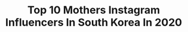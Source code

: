 ---
title: Top 10 Mothers Instagram Influencers In South Korea In 2020
description: >-
  Find top mothers Instagram influencers in South Korea in 2020. Most popular hashtags: #korean #naturalcurls #curlyhair #blackgirlmagic.
platform: Instagram
profiles:
  - username: "yagnya_"
    fullname: >-
      BOGDAN  보그 단
    location: "South Korea"
    followers: 14260
    engagement: 611
    commentsToLikes: 0.007425
    avatar: "https://scontent-ams4-1.cdninstagram.com/v/t51.2885-19/s320x320/75450453_592166701358911_8524831009575796736_n.jpg?_nc_ht=scontent-ams4-1.cdninstagram.com&_nc_ohc=QxibHWgruUgAX-eAQV0&oh=7592afd723350cabef1c6d257d46087b&oe=5E87BC67"
    verified: false
    hashtags: ""
  - username: "jiyoungdorner"
    fullname: >-
      지영 Ji-Young Oh
    location: "South Korea"
    followers: 52435
    engagement: 222
    commentsToLikes: 0.025285
    avatar: "https://scontent-atl3-1.cdninstagram.com/v/t51.2885-19/s320x320/74456201_765897483862058_1670236708953653248_n.jpg?_nc_ht=scontent-atl3-1.cdninstagram.com&_nc_ohc=0M49nWsImYAAX-0hNHS&oh=eb70b18fbf34665680ac1a4a49ce34c8&oe=5EBC4FCE"
    verified: false
    hashtags: "#internationalwomensday, #incrediblewomen, #granola, #anthropologie"
  - username: "blazian_amazon"
    fullname: >-
      박경희 Keong-Hee
    location: "South Korea"
    followers: 3088
    engagement: 1392
    commentsToLikes: 0.091130
    avatar: "https://scontent-lhr8-1.cdninstagram.com/v/t51.2885-19/s320x320/20065349_1901723043410809_618765999780397056_a.jpg?_nc_ht=scontent-lhr8-1.cdninstagram.com&_nc_ohc=aPyMUKuLZG4AX_hl1tb&oh=da44e922000bcf7d26d035453ee03f1a&oe=5EB98804"
    verified: false
    hashtags: "#dippydoo, #shewasntready, #curves, #vixen"
  - username: "femaledjhush"
    fullname: >-
      DJ HUSH (디제이 허쉬)
    location: "South Korea"
    followers: 10237
    engagement: 433
    commentsToLikes: 0.053338
    avatar: "https://scontent-ams4-1.cdninstagram.com/v/t51.2885-19/s320x320/60191319_2052887228153582_3826967232563380224_n.jpg?_nc_ht=scontent-ams4-1.cdninstagram.com&_nc_ohc=n5fDlK-905cAX_ecEiY&oh=2847af8e458c39e7c554ff04105197b3&oe=5EBBA02B"
    verified: false
    hashtags: "#hush, #tiktok, #douyin, #awakeinhush"
  - username: "m.weber.m"
    fullname: >-
      Beauty In South Korea
    location: "South Korea"
    followers: 3261
    engagement: 1383
    commentsToLikes: 0.106001
    avatar: "https://scontent-lga3-1.cdninstagram.com/v/t51.2885-19/s320x320/82422571_763222990867615_2949557881311068160_n.jpg?_nc_ht=scontent-lga3-1.cdninstagram.com&_nc_ohc=wUFyBFUhj24AX8-SXR8&oh=3d12f6f398e7b20c4f9afddc4bec1374&oe=5EB2F2EC"
    verified: false
    hashtags: "#avantgardmakeup, #mothershippalette, #vrneonpalette, #pearlmood"
  - username: "daniel.k.here"
    fullname: >-
      Daniel Kang
    location: "South Korea"
    followers: 2840788
    engagement: 1913
    commentsToLikes: 0.022349
    avatar: "https://scontent-lht6-1.cdninstagram.com/v/t51.2885-19/s320x320/91439536_259990641687150_2399548080237051904_n.jpg?_nc_ht=scontent-lht6-1.cdninstagram.com&_nc_ohc=aBCmx30OkFsAX_6XQDf&oh=d67b1cf15737fa3fd4cde301a8b4a5e7&oe=5EBACC7F"
    verified: true
    hashtags: "#kangdaniel, #2u, #toosieslide, #people"
  - username: "thesoulofseoulblog"
    fullname: >-
      TheSoulOfSeoul | HallieBradley
    location: "South Korea"
    followers: 8766
    engagement: 564
    commentsToLikes: 0.024444
    avatar: "https://scontent-ams4-1.cdninstagram.com/v/t51.2885-19/s320x320/70152262_539671973486814_4729748643555311616_n.jpg?_nc_ht=scontent-ams4-1.cdninstagram.com&_nc_ohc=vZzxmSrx__oAX83SYxM&oh=cf20f08b8d8f90d2deb397886867ff2d&oe=5EB56EBE"
    verified: false
    hashtags: "#seoulsnap, #onthetableproject, #magnolias, #volcanicashmask"
  - username: "house_yoda"
    fullname: >-
      Yoda 요다
    location: "South Korea"
    followers: 17432
    engagement: 697
    commentsToLikes: 0.028289
    avatar: "https://scontent-ams4-1.cdninstagram.com/v/t51.2885-19/s320x320/34204642_252867758603073_7598429868321144832_n.jpg?_nc_ht=scontent-ams4-1.cdninstagram.com&_nc_ohc=nOhBClDtJi8AX_D2WQw&oh=8dd7743843fdd3582573247f9f1f3670&oe=5EB10B51"
    verified: false
    hashtags: "#afroinheels, #afrodance, #freestyle, #gweta"
  - username: "lodkaiba"
    fullname: >-
      김성환
    location: "South Korea"
    followers: 4880
    engagement: 1519
    commentsToLikes: 0.061908
    avatar: "https://scontent-atl3-1.cdninstagram.com/v/t51.2885-19/s320x320/80797911_1349190948620229_2116473138014322688_n.jpg?_nc_ht=scontent-atl3-1.cdninstagram.com&_nc_ohc=f8o0FfyZ2BQAX9ztRvp&oh=4982d20cf71d1aeab0de5e5345da0221&oe=5EBCC31E"
    verified: false
    hashtags: "#sp, #photoshopdrawing, #tgmf, #gmf"
  - username: "juhyoun__"
    fullname: >-
      주발이
    location: "South Korea"
    followers: 28642
    engagement: 114
    commentsToLikes: 0.072531
    avatar: "https://scontent-ams4-1.cdninstagram.com/v/t51.2885-19/s320x320/26070538_564943830516825_6070883663841591296_n.jpg?_nc_ht=scontent-ams4-1.cdninstagram.com&_nc_ohc=h4QX9Bhx3k0AX_3BRRG&oh=7a55346c532d20824643573ddfd03473&oe=5EB6BB00"
    verified: false
    hashtags: "#moumouchou, #ivenetmom, #repost, #356"
---